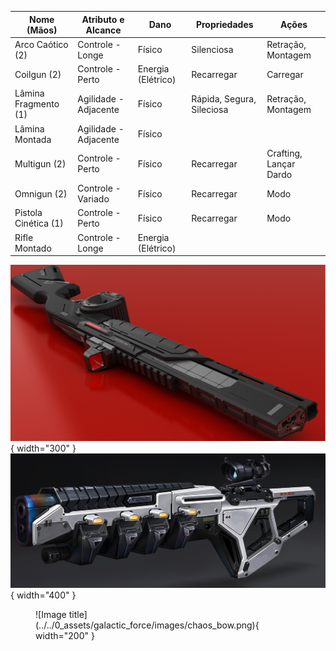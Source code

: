 | Nome (Mãos)          | Atributo e Alcance    | Dano               | Propriedades              | Ações                  |
| -------------------- | --------------------- | ------------------ | ------------------------- | ---------------------- |
| Arco Caótico (2)        | Controle - Longe      | Físico             | Silenciosa                | Retração, Montagem     |
| Coilgun (2)          | Controle - Perto      | Energia (Elétrico) | Recarregar                | Carregar               |
| Lâmina Fragmento (1) | Agilidade - Adjacente | Físico             | Rápida, Segura, Sileciosa | Retração, Montagem     |
| Lâmina Montada       | Agilidade - Adjacente | Físico             |                           |                        |
| Multigun (2)         | Controle - Perto      | Físico             | Recarregar                | Crafting, Lançar Dardo |
| Omnigun (2)          | Controle - Variado    | Físico             | Recarregar                | Modo                   |
| Pistola Cinética (1) | Controle - Perto      | Físico             | Recarregar                | Modo                   |
| Rifle Montado        | Controle - Longe      | Energia (Elétrico) |                           |                        |

![](../../0_assets/galactic_force/images/omnigun.png){ width="300" }
![](../../0_assets/galactic_force/images/coilgun.png){ width="400" }

<figure markdown="span">
  ![Image title](../../0_assets/galactic_force/images/chaos_bow.png){ width="200" }
</figure>